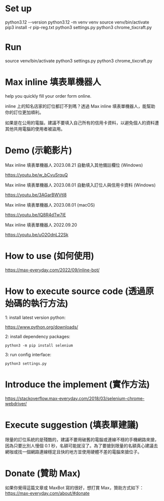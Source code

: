 # Set up

python3.12 --version
python3.12 -m venv venv
source venv/bin/activate
pip3 install -r pip-reg.txt
python3 settings.py
python3 chrome_tixcraft.py

# Run

source venv/bin/activate
python3 settings.py
python3 chrome_tixcraft.py

# Max inline 填表單機器人

help you quickly fill your order form online.

inline 上的知名店家的訂位都訂不到嗎？透過 Max inline 填表單機器人，能幫助你的訂位更加順利。

如果是在公用的電腦，建議不要填入自己所有的信用卡資料，以避免個人的資料遭其他共用電腦的使用者被盜用。

# Demo (示範影片)

Max inline 填表單機器人 2023.08.21 自動填入其他備註欄位 (Windows)

https://youtu.be/w_bCvuSrquQ

Max inline 填表單機器人 2023.08.01 自動填入訂位人與信用卡資料 (Windows)

https://youtu.be/3AGarBWVtl8

Max inline 填表單機器人 2023.08.01 (macOS)

https://youtu.be/lQ8R4dTw7iE

Max inline 填表單機器人 2022.09.20

https://youtu.be/uO2OdnL22Sk

# How to use (如何使用)

https://max-everyday.com/2022/09/inline-bot/

# How to execute source code (透過原始碼的執行方法)

1: install latest version python:

https://www.python.org/downloads/

2: install dependency packages:

<code>python3 -m pip install selenium</code>

3: run config interface:

<code>python3 settings.py</code>

# Introduce the implement (實作方法)

https://stackoverflow.max-everyday.com/2018/03/selenium-chrome-webdriver/

# Execute suggestion (填表單建議)

限量的訂位系統的是殘酷的，建議不要用破舊的電腦或連線不穩的手機網路來搶，因為只要比別人慢個 0.1 秒，名額可能就沒了。為了要搶到限量的名額真心建議去網咖或找一個網路連線穩定且快的地方並使用硬體不差的電腦來搶位子。

# Donate (贊助 Max)

如果你覺得這篇文章或 MaxBot 寫的很好，想打賞 Max，贊助方式如下： https://max-everyday.com/about/#donate
